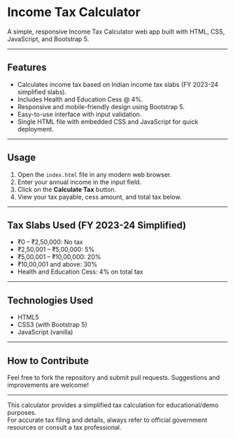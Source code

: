# Income Tax Calculator

A simple, responsive Income Tax Calculator web app built with HTML, CSS, JavaScript, and Bootstrap 5.

---

## Features

- Calculates income tax based on Indian income tax slabs (FY 2023-24 simplified slabs).
- Includes Health and Education Cess @ 4%.
- Responsive and mobile-friendly design using Bootstrap 5.
- Easy-to-use interface with input validation.
- Single HTML file with embedded CSS and JavaScript for quick deployment.

---

## Usage

1. Open the `index.html` file in any modern web browser.
2. Enter your annual income in the input field.
3. Click on the **Calculate Tax** button.
4. View your tax payable, cess amount, and total tax below.

---

## Tax Slabs Used (FY 2023-24 Simplified)

- ₹0 – ₹2,50,000: No tax
- ₹2,50,001 – ₹5,00,000: 5%
- ₹5,00,001 – ₹10,00,000: 20%
- ₹10,00,001 and above: 30%
- Health and Education Cess: 4% on total tax

---

## Technologies Used

- HTML5
- CSS3 (with Bootstrap 5)
- JavaScript (vanilla)

---

## How to Contribute

Feel free to fork the repository and submit pull requests. Suggestions and improvements are welcome!

---
This calculator provides a simplified tax calculation for educational/demo purposes.  
For accurate tax filing and details, always refer to official government resources or consult a tax professional.
